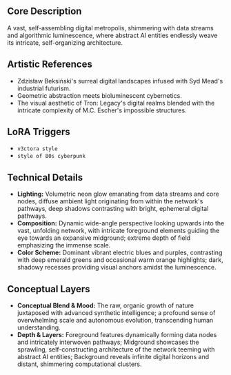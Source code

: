 ## Core Description
A vast, self-assembling digital metropolis, shimmering with data streams and algorithmic luminescence, where abstract AI entities endlessly weave its intricate, self-organizing architecture.

## Artistic References
*   Zdzisław Beksiński's surreal digital landscapes infused with Syd Mead's industrial futurism.
*   Geometric abstraction meets bioluminescent cybernetics.
*   The visual aesthetic of Tron: Legacy's digital realms blended with the intricate complexity of M.C. Escher's impossible structures.

## LoRA Triggers
*   `v3ctora style`
*   `style of 80s cyberpunk`

## Technical Details
*   **Lighting:** Volumetric neon glow emanating from data streams and core nodes, diffuse ambient light originating from within the network's pathways, deep shadows contrasting with bright, ephemeral digital pathways.
*   **Composition:** Dynamic wide-angle perspective looking upwards into the vast, unfolding network, with intricate foreground elements guiding the eye towards an expansive midground; extreme depth of field emphasizing the immense scale.
*   **Color Scheme:** Dominant vibrant electric blues and purples, contrasting with deep emerald greens and occasional warm orange highlights; dark, shadowy recesses providing visual anchors amidst the luminescence.

## Conceptual Layers
*   **Conceptual Blend & Mood:** The raw, organic growth of nature juxtaposed with advanced synthetic intelligence; a profound sense of overwhelming scale and autonomous evolution, transcending human understanding.
*   **Depth & Layers:** Foreground features dynamically forming data nodes and intricately interwoven pathways; Midground showcases the sprawling, self-constructing architecture of the network teeming with abstract AI entities; Background reveals infinite digital horizons and distant, shimmering computational clusters.